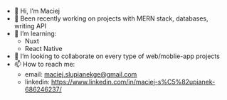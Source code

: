 * 👋 Hi, I’m Maciej
* 👀 Been recently working on projects with MERN stack, databases, writing API 
* 🌱 I’m learning: 
    * Nuxt
    * React Native
* 💞️ I’m looking to collaborate on every type of web/moblie-app projects
* 📫 How to reach me: 
    * email: maciej.slupianekge@gmail.com
    * linkedin: https://www.linkedin.com/in/maciej-s%C5%82upianek-686246237/


